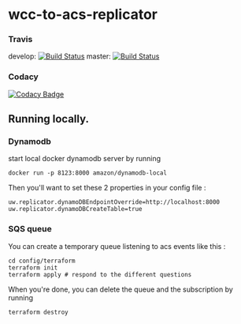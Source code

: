 # wcc-to-acs-replicator

### Travis 

develop: [![Build Status](https://travis-ci.com/uw-it-edm/wcc-to-acs-replicator.svg?branch=develop)](https://travis-ci.com/uw-it-edm/wcc-to-acs-replicator)
master: [![Build Status](https://travis-ci.com/uw-it-edm/wcc-to-acs-replicator.svg?branch=master)](https://travis-ci.com/uw-it-edm/wcc-to-acs-replicator)

### Codacy

[![Codacy Badge](https://api.codacy.com/project/badge/Grade/b26e733e777f400595e8b268e218a772)](https://www.codacy.com/app/uw-it-edm/wcc-to-acs-replicator?utm_source=github.com&amp;utm_medium=referral&amp;utm_content=uw-it-edm/wcc-to-acs-replicator&amp;utm_campaign=Badge_Grade)

## Running locally.

### Dynamodb 

start local docker dynamodb server by running


```
docker run -p 8123:8000 amazon/dynamodb-local
```

Then you'll want to set these 2 properties in your config file : 

```
uw.replicator.dynamoDBEndpointOverride=http://localhost:8000
uw.replicator.dynamoDBCreateTable=true
```

### SQS queue

You can create a temporary queue listening to acs events like this : 

```
cd config/terraform
terraform init 
terraform apply # respond to the different questions 

```

When you're done, you can delete the queue and the subscription by running 

```
terraform destroy 

```
